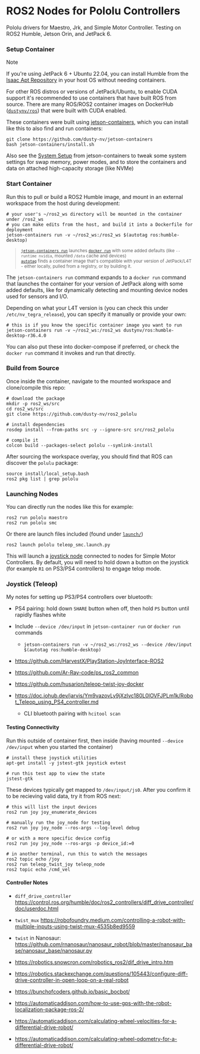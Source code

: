 # ROS2 Nodes for Pololu Controllers

Pololu drivers for Maestro, Jrk, and Simple Motor Controller.  Testing on ROS2 Humble, Jetson Orin, and JetPack 6.

### Setup Container

> [!NOTE]  
> If you're using JetPack 6 + Ubuntu 22.04, you can install Humble from the [Isaac Apt Repository](https://nvidia-isaac-ros.github.io/getting_started/isaac_apt_repository.html) in your host OS without needing containers.  

For other ROS distros or versions of JetPack/Ubuntu, to enable CUDA support it's recommended to use containers that have built ROS from source.  There are many ROS/ROS2 container images on DockerHub ([`dustynv/ros`](https://hub.docker.com/r/dustynv/ros/tags)) that were built with CUDA enabled.

These containers were built using [jetson-containers](https://github.com/dusty-nv/jetson-containers), which you can install like this to also find and run containers:

```
git clone https://github.com/dusty-nv/jetson-containers
bash jetson-containers/install.sh
```

Also see the [System Setup](https://github.com/dusty-nv/jetson-containers/blob/master/docs/setup.md) from jetson-containers to tweak some system settings for swap memory, power modes, and to store the containers and data on attached high-capacity storage (like NVMe)

### Start Container

Run this to pull or build a ROS2 Humble image, and mount in an external workspace from the host during development:

```
# your user's ~/ros2_ws directory will be mounted in the container under /ros2_ws
# you can make edits from the host, and build it into a Dockerfile for deployment
jetson-containers run -v ~/ros2_ws:/ros2_ws $(autotag ros:humble-desktop)
```
> <sup>[`jetson-containers run`](/docs/run.md) launches [`docker run`](https://docs.docker.com/engine/reference/commandline/run/) with some added defaults (like `--runtime nvidia`, mounted `/data` cache and devices)</sup><br>
> <sup>[`autotag`](/docs/run.md#autotag) finds a container image that's compatible with your version of JetPack/L4T - either locally, pulled from a registry, or by building it.</sup>


The `jetson-containers run` command expands to a `docker run` command that launches the container for your version of JetPack along with some added defaults, like for dynamically detecting and mounting device nodes used for sensors and I/O. 

Depending on what your L4T version is (you can check this under `/etc/nv_tegra_release`), you can specify it manually or provide your own:

```
# this is if you know the specific container image you want to run
jetson-containers run -v ~/ros2_ws:/ros2_ws dustynv/ros:humble-desktop-r36.4.0
```

You can also put these into docker-compose if preferred, or check the `docker run` command it invokes and run that directly.

### Build from Source

Once inside the container, navigate to the mounted workspace and clone/compile this repo:

```
# download the package
mkdir -p ros2_ws/src
cd ros2_ws/src
git clone https://github.com/dusty-nv/ros2_pololu

# install dependencies
rosdep install --from-paths src -y --ignore-src src/ros2_pololu

# compile it
colcon build --packages-select pololu --symlink-install
```

After sourcing the workspace overlay, you should find that ROS can discover the `polulu` package:

```
source install/local_setup.bash
ros2 pkg list | grep pololu
```

### Launching Nodes

You can directly run the nodes like this for example:

```
ros2 run pololu maestro
ros2 run pololu smc
```

Or there are launch files included (found under [`launch/`](launch/))

```
ros2 launch pololu teleop_smc.launch.py
```

This will launch a [joystick node](https://index.ros.org/p/joy/) connected to nodes for Simple Motor Controllers.  By default, you will need to hold down a button on the joystick (for example `R1` on PS3/PS4 controllers) to engage telop mode.

### Joystick (Teleop)

My notes for setting up PS3/PS4 controllers over bluetooth:

* PS4 pairing:  hold down `SHARE` button when off, then hold `PS` button until rapidly flashes white
* Include `--device /dev/input` in `jetson-container run` or `docker run` commands
  * `jetson-containers run -v ~/ros2_ws:/ros2_ws --device /dev/input $(autotag ros:humble-desktop)` 

* https://github.com/HarvestX/PlayStation-JoyInterface-ROS2
* https://github.com/Ar-Ray-code/ps_ros2_common
* https://github.com/husarion/teleop-twist-joy-docker
* https://doc.iohub.dev/jarvis/Ym9vazovLy9jXzIvc180L0lOVFJPLm1k/Robot_Teleop_using_PS4_controller.md
  * CLI bluetooth pairing with `hcitool scan`
  
#### Testing Connectivity

Run this outside of container first, then inside (having mounted `--device /dev/input` when you started the container)

```
# install these joystick utilities
apt-get install -y jstest-gtk joystick evtest

# run this test app to view the state
jstest-gtk
```

These devices typically get mapped to `/dev/input/js0`. After you confirm it to be recieving valid data, try it from ROS next:

```
# this will list the input devices
ros2 run joy joy_enumerate_devices

# manually run the joy_node for testing
ros2 run joy joy_node --ros-args --log-level debug

# or with a more specific device config
ros2 run joy joy_node --ros-args -p device_id:=0

# in another terminal, run this to watch the messages
ros2 topic echo /joy
ros2 run teleop_twist_joy teleop_node
ros2 topic echo /cmd_vel
```

#### Controller Notes

    
* `diff_drive_controller` https://control.ros.org/humble/doc/ros2_controllers/diff_drive_controller/doc/userdoc.html
* `twist_mux` https://robofoundry.medium.com/controlling-a-robot-with-multiple-inputs-using-twist-mux-4535b8ed9559
* `twist` in Nanosaur: https://github.com/rnanosaur/nanosaur_robot/blob/master/nanosaur_base/nanosaur_base/nanosaur.py
* https://robotics.snowcron.com/robotics_ros2/dif_drive_intro.htm
* https://robotics.stackexchange.com/questions/105443/configure-diff-drive-controller-in-open-loop-on-a-real-robot
* https://bunchofcoders.github.io/basic_bocbot/

* https://automaticaddison.com/how-to-use-gps-with-the-robot-localization-package-ros-2/
* https://automaticaddison.com/calculating-wheel-velocities-for-a-differential-drive-robot/
* https://automaticaddison.com/calculating-wheel-odometry-for-a-differential-drive-robot/
    
